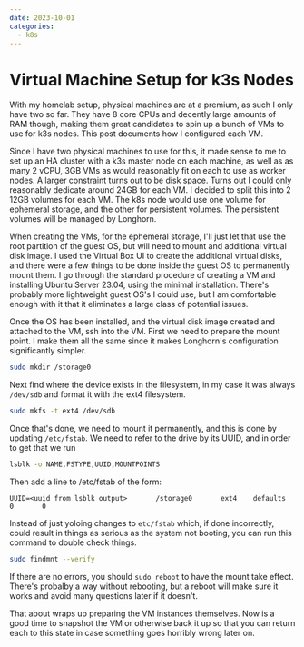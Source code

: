 ```yaml
---
date: 2023-10-01
categories:
  - k8s
---
```


# Virtual Machine Setup for k3s Nodes

With my homelab setup, physical machines are at a premium, as such I only have two so far. They have 8 core CPUs and decently large amounts of RAM though, making them great candidates to spin up a bunch of VMs to use for k3s nodes. This post documents how I configured each VM.

<!-- more -->

Since I have two physical machines to use for this, it made sense to me to set up an HA cluster with a k3s master node on each machine, as well as as many 2 vCPU, 3GB VMs as would reasonably fit on each to use as worker nodes. A larger constraint turns out to be disk space. Turns out I could only reasonably dedicate around 24GB for each VM. I decided to split this into 2 12GB volumes for each VM. The k8s node would use one volume for ephemeral storage, and the other for persistent volumes. The persistent volumes will be managed by Longhorn.

When creating the VMs, for the ephemeral storage, I'll just let that use the root partition of the guest OS, but will need to mount and additional virtual disk image. I used the Virtual Box UI to create the additional virtual disks, and there were a few things to be done inside the guest OS to permanently mount them. I go through the standard procedure of creating a VM and installing Ubuntu Server 23.04, using the minimal installation. There's probably more lightweight guest OS's I could use, but I am comfortable enough with it that it eliminates a large class of potential issues.

Once the OS has been installed, and the virtual disk image created and attached to the VM, ssh into the VM. First we need to prepare the mount point. I make them all the same since it makes Longhorn's configuration significantly simpler.

```bash
sudo mkdir /storage0
```

Next find where the device exists in the filesystem, in my case it was always `/dev/sdb` and format it with the ext4 filesystem.

```bash
sudo mkfs -t ext4 /dev/sdb
```

Once that's done, we need to mount it permanently, and this is done by updating `/etc/fstab`. We need to refer to the drive by its UUID, and in order to get that we run

```bash
lsblk -o NAME,FSTYPE,UUID,MOUNTPOINTS
```

Then add a line to /etc/fstab of the form:

```
UUID=<uuid from lsblk output>       /storage0       ext4    defaults        0       0
```

Instead of just yoloing changes to `etc/fstab` which, if done incorrectly, could result in things as serious as the system not booting, you can run this command to double check things.

```bash
sudo findmnt --verify
```

If there are no errors, you should `sudo reboot` to have the mount take effect. There's probalby a way without rebooting, but a reboot will make sure it works and avoid many questions later if it doesn't.

That about wraps up preparing the VM instances themselves. Now is a good time to snapshot the VM or otherwise back it up so that you can return each to this state in case something goes horribly wrong later on.
